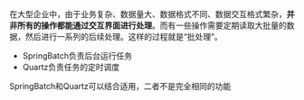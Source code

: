 在大型企业中，由于业务复杂、数据量大、数据格式不同、数据交互格式繁杂，**并非所有的操作都能通过交互界面进行处理**。而有一些操作需要定期读取大批量的数据，然后进行一系列的后续处理。这样的过程就是“批处理”。

- SpringBatch负责后台运行任务
- Quartz负责任务的定时调度

SpringBatch和Quartz可以结合适用，二者不是完全相同的功能